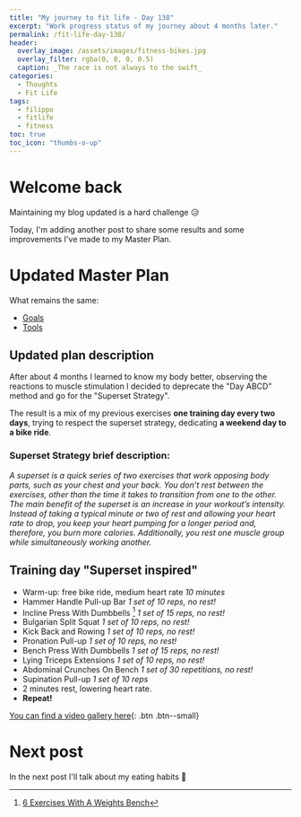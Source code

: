 ```yaml
---
title: "My journey to fit life - Day 138"
excerpt: "Work progress status of my journey about 4 months later."
permalink: /fit-life-day-138/
header:
  overlay_image: /assets/images/fitness-bikes.jpg
  overlay_filter: rgba(0, 0, 0, 0.5)
  caption: _The race is not always to the swift_
categories:
  - Thoughts
  - Fit Life
tags:
  - filippo
  - fitlife
  - fitness
toc: true
toc_icon: "thumbs-o-up"
---
```


# Welcome back

Maintaining my blog updated is a hard challenge :disappointed_relieved:

Today, I'm adding another post to share some results and some improvements I've made to my Master Plan.

# Updated Master Plan

What remains the same:

 * [Goals](/fit-life-day-1/#goals)
 * [Tools](/fit-life-day-1/#tools)

## Updated plan description

After about 4 months I learned to know my body better, observing the reactions to muscle stimulation I decided to deprecate the "Day ABCD" method and go for the "Superset Strategy".

The result is a mix of my previous exercises **one training day every two days**, trying to respect the superset strategy, dedicating **a weekend day to a bike ride**.

### Superset Strategy brief description:

<cite>A superset is a quick series of two exercises that work opposing body parts, such as your chest and your back. You don’t rest between the exercises, other than the time it takes to transition from one to the other. The main benefit of the superset is an increase in your workout’s intensity. Instead of taking a typical minute or two of rest and allowing your heart rate to drop, you keep your heart pumping for a longer period and, therefore, you burn more calories. Additionally, you rest one muscle group while simultaneously working another.</cite>

## Training day "Superset inspired"

 * Warm-up: free bike ride, medium heart rate _10 minutes_
 * Hammer Handle Pull-up Bar _1 set of 10 reps, no rest!_
 * Incline Press With Dumbbells [^1] _1 set of 15 reps, no rest!_
 * Bulgarian Split Squat _1 set of 10 reps, no rest!_
 * Kick Back and Rowing _1 set of 10 reps, no rest!_
 * Pronation Pull-up _1 set of 10 reps, no rest!_
 * Bench Press With Dumbbells _1 set of 15 reps, no rest!_
 * Lying Triceps Extensions _1 set of 10 reps, no rest!_
 * Abdominal Crunches On Bench _1 set of 30 repetitions, no rest!_
 * Supination Pull-up _1 set of 10 reps_
 * 2 minutes rest, lowering heart rate.
 * **Repeat!**

[You can find a video gallery here](/fit-life-videos-1/){: .btn .btn--small}

# Next post

In the next post I'll talk about my eating habits :meat_on_bone:

[^1]: [6 Exercises With A Weights Bench](https://www.domyos.co.uk/advice/6-exercises-weights-bench-a_179781)